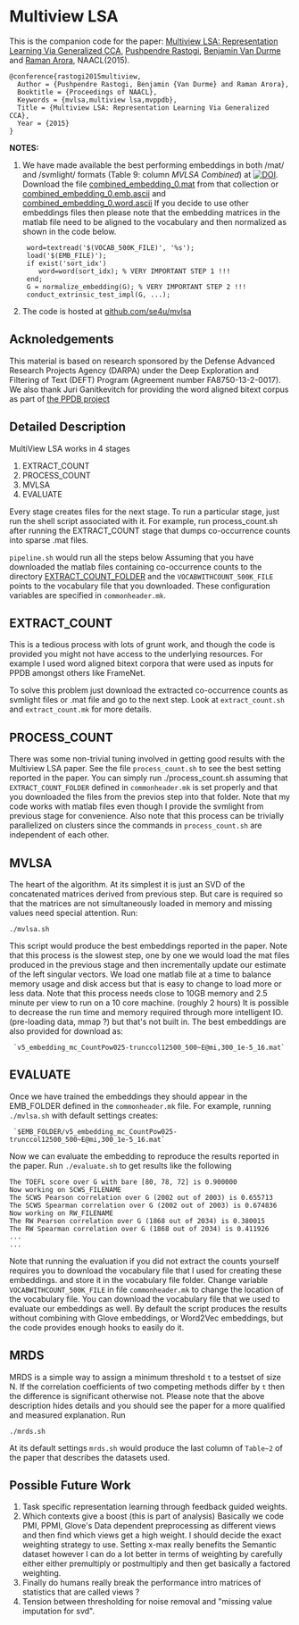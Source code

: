 # Multiview LSA #
This is the companion code for the paper\:
[Multiview LSA: Representation Learning Via Generalized CCA](http://www.cs.jhu.edu/~prastog3/mvlsa/mvlsa.pdf), [Pushpendre Rastogi](http://www.cs.jhu.edu/~prastog3), [Benjamin Van Durme](http://www.cs.jhu.edu/~vandurme) and [Raman Arora](http://www.cs.jhu.edu/~raman), NAACL(2015).

    @conference{rastogi2015multiview,
	  Author = {Pushpendre Rastogi, Benjamin {Van Durme} and Raman Arora},
	  Booktitle = {Proceedings of NAACL},
	  Keywords = {mvlsa,multiview lsa,mvppdb},
	  Title = {Multiview LSA: Representation Learning Via Generalized CCA},
	  Year = {2015}
    }

**NOTES:**

1. We have made available the best performing embeddings in both /mat/ and /svmlight/ formats
   (Table 9: column _MVLSA Combined_) at
   [![DOI](https://zenodo.org/badge/doi/10.5281/zenodo.16710.svg)](http://dx.doi.org/10.5281/zenodo.16710). Download
   the file [combined_embedding_0.mat](https://zenodo.org/record/16710/files/combined_embedding_0.mat) from that collection or
   [combined_embedding_0.emb.ascii](https://zenodo.org/record/16710/files/combined_embedding_0.emb.ascii.gz) and [combined_embedding_0.word.ascii](https://zenodo.org/record/16710/files/combined_embedding_0.word.ascii.gz)
   If you decide to use other embeddings files then please note that
   the embedding matrices in the matlab file need to be aligned to the
   vocabulary and then normalized as shown in the code below.

        word=textread('$(VOCAB_500K_FILE)', '%s');
        load('$(EMB_FILE)');
        if exist('sort_idx')
           word=word(sort_idx); % VERY IMPORTANT STEP 1 !!!
        end;
        G = normalize_embedding(G); % VERY IMPORTANT STEP 2 !!!
        conduct_extrinsic_test_impl(G, ...);

2. The code is hosted at [github.com/se4u/mvlsa](https://github.com/se4u/mvlsa)

## Acknoledgements ##

This material is based on research sponsored by the Defense Advanced Research Projects Agency (DARPA) under the Deep Exploration and Filtering of Text (DEFT) Program (Agreement number FA8750-13-2-0017). We also thank Juri Ganitkevitch for providing the word aligned bitext corpus as part of [the PPDB project](http://paraphrase.org)

## Detailed Description ##

MultiView LSA works in 4 stages

1. EXTRACT\_COUNT
2. PROCESS\_COUNT
3. MVLSA
4. EVALUATE

Every stage creates files for the next stage. To run a particular
stage, just run the shell script associated with it. For example, run
process\_count.sh after running the EXTRACT\_COUNT stage that dumps
co-occurrence counts into sparse .mat files.

`pipeline.sh` would run all the steps below
Assuming that you have downloaded the matlab files containing
co-occurrence counts to the directory
[EXTRACT\_COUNT\_FOLDER](file:commonheader.mk) and the
`VOCABWITHCOUNT_500K_FILE` points to the vocabulary file that you
downloaded. These configuration variables are specified in `commonheader.mk`.

## EXTRACT_COUNT ##
This is a tedious process with lots of grunt work, and though the code
is provided you might not have access to the underlying resources. For
example I used word aligned bitext corpora that were used as inputs
for PPDB amongst others like FrameNet.

To solve this problem just download the extracted co-occurrence counts
as svmlight files or .mat file and go to the next step. Look at
`extract_count.sh` and `extract_count.mk` for more details.

## PROCESS_COUNT ##
There was some non-trivial tuning involved in getting good results
with the Multiview LSA paper. See the file `process_count.sh` to see the
best setting reported in the paper. You can simply run
    ./process_count.sh
assuming that `EXTRACT_COUNT_FOLDER` defined in `commonheader.mk` is
set properly and that you downloaded the files from the previos step
into that folder. Note that my code works with matlab files even
though I provide the svmlight from previous stage for convenience.
Also note that this process can be trivially parallelized on
clusters since the commands in `process_count.sh` are independent of
each other.

## MVLSA ##
The heart of the algorithm. At its simplest it is just an SVD of the
concatenated matrices derived from previous step. But care is required
so that the matrices are not simultaneously loaded in memory and
missing values need special attention. Run:

    ./mvlsa.sh

This script would produce the best embeddings reported in the paper.
Note that this process is the slowest step, one by one we would
load the mat files produced in the previous stage and then
incrementally update our estimate of the left singular vectors. We
load one matlab file at a time to balance memory usage and disk access
but that is easy to change to load more or less data.
Note that this process needs close to 10GB memory and 2.5 minute per
view to run on a 10 core machine. (roughly 2 hours)
It is possible to decrease the run time and memory required through
more intelligent IO. (pre-loading data, mmap ?) but that's not built
in. The best embeddings are also provided for download as:

     `v5_embedding_mc_CountPow025-trunccol12500_500~E@mi,300_1e-5_16.mat`

## EVALUATE ##
Once we have trained the embeddings they should appear in the EMB_FOLDER
defined in the `commonheader.mk` file. For example, running
`./mvlsa.sh` with default settings creates:

     `$EMB_FOLDER/v5_embedding_mc_CountPow025-trunccol12500_500~E@mi,300_1e-5_16.mat`

Now we can evaluate the embedding to reproduce the results reported in
the paper. Run `./evaluate.sh` to get results like the following

    The TOEFL score over G with bare [80, 78, 72] is 0.900000
    Now working on SCWS_FILENAME
    The SCWS Pearson correlation over G (2002 out of 2003) is 0.655713
    The SCWS Spearman correlation over G (2002 out of 2003) is 0.674836
    Now working on RW_FILENAME
    The RW Pearson correlation over G (1868 out of 2034) is 0.380015
    The RW Spearman correlation over G (1868 out of 2034) is 0.411926
    ...
    ...

Note that running the evaluation if you did not extract the counts
yourself requires you to download the vocabulary file that I used for
creating these embeddings. and store it in the vocabulary file
folder. Change variable `VOCABWITHCOUNT_500K_FILE` in file
`commonheader.mk`  to change the location of the vocabulary file. You
can download the vocabulary file that we used to evaluate our
embeddings as well. By default the script produces the results without
combining with Glove embeddings, or Word2Vec embeddings, but the code
provides enough hooks to easily do it.

## MRDS ##
MRDS is a simple way to assign a minimum threshold `t` to a testset of
size N. If the correlation coefficients of two competing methods
differ by `t` then the difference is significant otherwise not. Please
note that the above description hides details and you should see the
paper for a more qualified and measured explanation. Run

    ./mrds.sh

At its default settings `mrds.sh` would produce the last column of
`Table~2` of the paper that describes the datasets used.

## Possible Future Work ##
1. Task specific representation learning through feedback guided
   weights.
2. Which contexts give a boost (this is part of analysis)
   Basically we code PMI, PPMI, Glove's Data dependent preprocessing as
   different views and then find which views get a high weight.
   I should decide the exact weighting strategy to use. Setting
   x-max really benefits the Semantic dataset however I can do a lot
   better in terms of weighting by carefully either
   either premultiply or postmultiply and then get basically a factored
   weighting.
3. Finally do humans really break the performance intro matrices of
   statistics that are called views ?
4. Tension between thresholding for noise removal and "missing value
   imputation for svd".
